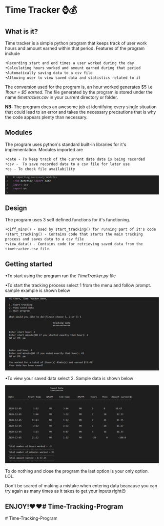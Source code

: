 # Time Tracker ⌚💰

## What is it?
Time tracker is a simple  python program that keeps track of user work hours and amount earned within that period. Features of the program include

    •Recording start and end times a user worked during the day
    •Calculating hours worked and amount earned during that period
    •Automatically saving data to a csv file
    •Allowing user to view saved data and statistics related to it

The conversion used for the program is, an hour worked generates $5 i.e _1hour = $5 earned_.
The file generated by the program is stored under the name _timetracker.csv_ in your current directory or folder.

**NB:** The program does an awesome job at identifying every single situation that could lead to an error and takes the necessary precautions that is why the code appears plenty than necessary.

## Modules
The program uses python's standard built-in libraries for it's implementation. Modules imported are

    •date - To keep track of the current date data is being recorded
    •csv -  To save recorded data to a csv file for later use
    •os - To check file availability
![](asset/modules.png)

## Design
The program uses 3 self defined functions for it's functioning.

    •diff_mins() - Used by start_tracking() for running part of it's code
    •start_tracking() - Contains code that starts the main tracking process and saves data to a csv file
    •view_data() - Contains code for retrieving saved data from the timetracker.csv file.

## Getting started
  •To start using the program run the _TimeTracker.py_ file

  •To start the tracking process select 1 from the menu and follow prompt. sample example is shown below
  
![](asset/start.png)

  •To view your saved data select 2. Sample data is shown below
  
![](asset/saved.png)

To do nothing and close the program the last option is your only option. LOL.

Don't be scared of making a mistake when entering data beacause you can try again as many times as it takes to get your inputs right😉

## ENJOY!❤❤#   T i m e - T r a c k i n g - P r o g r a m 
 
 #   T i m e - T r a c k i n g - P r o g r a m 
 
 